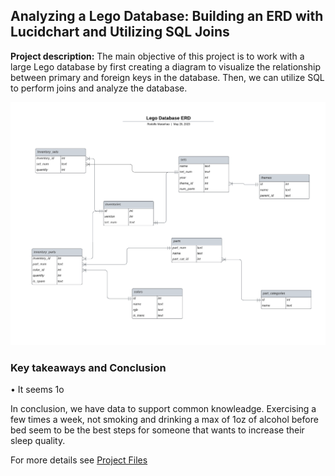 ## Analyzing a Lego Database: Building an ERD with Lucidchart and Utilizing SQL Joins

**Project description:** The main objective of this project is to work with a large Lego database by first creating a diagram to visualize the relationship between primary and foreign keys in the database. Then, we can utilize SQL to perform joins and analyze the database.



<img src="images/Lego ERD.pdf"/>



### Key takeaways and Conclusion

• It seems 1o

In conclusion, we have data to support common knowleadge. Exercising a few times a week, not smoking and drinking a max of 1oz of alcohol before bed seem to be the best steps for someone that wants to increase their sleep quality.

For more details see <a href="https://github.com/RodolfoAMaranhao/Sleep_Study_with_Tableau_SQL">Project Files</a> 


